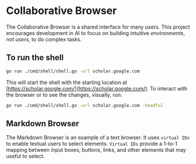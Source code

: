 # Collaborative Browser

The Collaborative Browser is a shared interface for many users. This project encourages development in AI to focus on building intuitive _environments_, not _users_, to do complex tasks.

## To run the shell

```bash
go run ./cmd/shell/shell.go -url scholar.google.com
```

This will start the shell with the starting location at [https://scholar.google.com/](https://scholar.google.com/). To interact with the browser or to see the changes, visually, run:

```bash
go run ./cmd/shell/shell.go -url scholar.google.com -headful
```

## Markdown Browser

The Markdown Browser is an example of a text browser. It uses `virtual IDs` to enable textual users to select elements.
`Virtual IDs` provide a 1-to-1 mapping between input boxes, buttons, links, and other elements that may useful to select.
